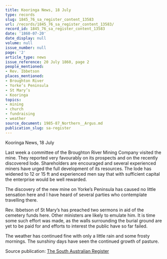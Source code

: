 ```yaml
---
title: Kooringa News, 18 July
type: records
slug: 1845_76_sa_register_content_13583
url: /records/1845_76_sa_register_content_13583/
record_id: 1845_76_sa_register_content_13583
date: '1860-07-20'
date_display: null
volume: null
issue_number: null
page: '2'
article_type: news
issue_reference: 20 July 1860, page 2
people_mentioned:
- Rev. Ibbetson
places_mentioned:
- Broughton River
- Yorke’s Peninsula
- St Mary’s
- Kooringa
topics:
- mining
- church
- fundraising
- weather
source_document: 1985-87_Northern__Argus.md
publication_slug: sa-register
---
```


Kooringa News, 18 July

Last week a committee of the Broughton River Mining Company visited the mine.  They reported very favourably on its prospects and on the recently discovered lode.  Shareholders are encouraged and several experienced miners have urged the full development of its resources.  The lode has widened to 12 or 15 ft and experienced men say that with sufficient capital the enterprise would be well rewarded.

The discovery of the new mine on Yorke’s Peninsula has caused no little sensation here and I have heard of several parties who contemplate travelling there.

Rev. Ibbetson of St Mary’s has preached two sermons in aid of the cemetery funds here.  Other ministers are likely to emulate him.  It is time some such effort was made, as the walls surrounding the burial ground are yet to be paid for and efforts to interest the public have so far failed.

The weather has continued fine with only a little rain and some frosty mornings.  The sunshiny days have seen the continued growth of pasture.

Source publication: [The South Australian Register](/publications/sa-register/)
